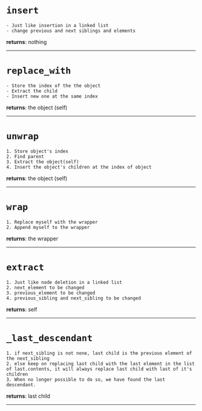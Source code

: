 # `insert `

    - Just like insertion in a linked list
    - change previous and next siblings and elements
   **returns**: nothing

---
# ` replace_with `

    - Store the index of the the object
    - Extract the child
    - Insert new one at the same index
   **returns**: the object (self)

---

# ` unwrap `

    1. Store object's index
    2. Find parent
    3. Extract the object(self)
    4. Insert the object's children at the index of object
   **returns**: the object (self)

---
# `wrap`

    1. Replace myself with the wrapper
    2. Append myself to the wrapper
   **returns**: the wrapper

---
# `extract`

    1. Just like node deletion in a linked list
    2. next_element to be changed
    3. previous_element to be changed
    4. previous_sibling and next_sibling to be changed
   **returns**: self

---

# `_last_descendant`

    1. if next_sibling is not none, last child is the previous element of the next_sibling
    2. else keep on replacing last child with the last element in the list of last.contents, it will always replace last child with last of it's children
    3. When no longer possible to do so, we have found the last descendant.
   **returns**: last child

---


